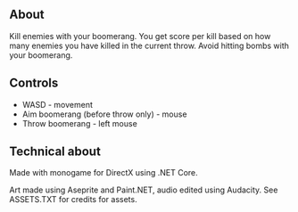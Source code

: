 ## About
Kill enemies with your boomerang. You get score per kill based on how many enemies you have killed in the current throw. Avoid hitting bombs with your boomerang.

## Controls
* WASD - movement
* Aim boomerang (before throw only) - mouse
* Throw boomerang - left mouse

## Technical about
Made with monogame for DirectX using .NET Core.

Art made using Aseprite and Paint.NET, audio edited using Audacity. See ASSETS.TXT for credits for assets.

